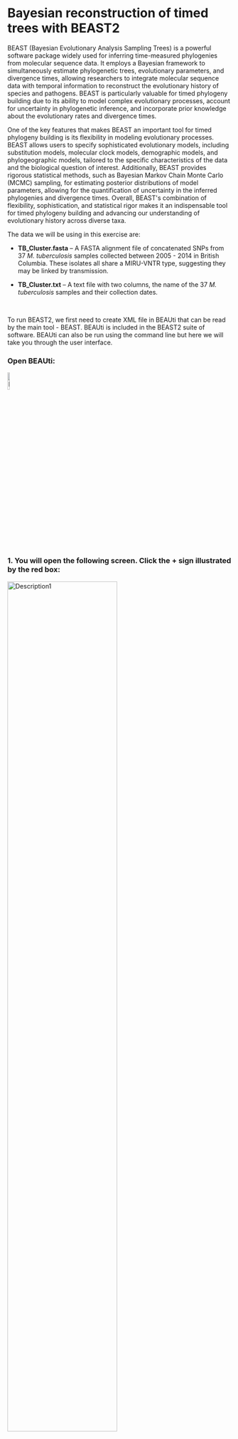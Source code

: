 # Bayesian reconstruction of timed trees with BEAST2


BEAST (Bayesian Evolutionary Analysis Sampling Trees) is a powerful software package widely used for inferring time-measured phylogenies from molecular sequence data. It employs a Bayesian framework to simultaneously estimate phylogenetic trees, evolutionary parameters, and divergence times, allowing researchers to integrate molecular sequence data with temporal information to reconstruct the evolutionary history of species and pathogens. BEAST is particularly valuable for timed phylogeny building due to its ability to model complex evolutionary processes, account for uncertainty in phylogenetic inference, and incorporate prior knowledge about the evolutionary rates and divergence times.

One of the key features that makes BEAST an important tool for timed phylogeny building is its flexibility in modeling evolutionary processes. BEAST allows users to specify sophisticated evolutionary models, including substitution models, molecular clock models, demographic models, and phylogeographic models, tailored to the specific characteristics of the data and the biological question of interest. Additionally, BEAST provides rigorous statistical methods, such as Bayesian Markov Chain Monte Carlo (MCMC) sampling, for estimating posterior distributions of model parameters, allowing for the quantification of uncertainty in the inferred phylogenies and divergence times. Overall, BEAST's combination of flexibility, sophistication, and statistical rigor makes it an indispensable tool for timed phylogeny building and advancing our understanding of evolutionary history across diverse taxa.

The data we will be using in this exercise are:

- **TB_Cluster.fasta** – A FASTA alignment file of concatenated SNPs from 37 _M. tuberculosis_ samples collected between 2005 - 2014 in British Columbia. These isolates all share a MIRU-VNTR type, suggesting they may be linked by transmission.

- **TB_Cluster.txt** – A text file with two columns, the name of the 37 _M. tuberculosis_ samples and their collection dates.

<br>


To run BEAST2, we first need to create XML file in BEAUti that can be read by the main tool - BEAST. BEAUti is included in the BEAST2 suite of software. BEAUti can also be run using the command line but here we will take you through the user interface. <br>

### Open BEAUti:

<img src="Pictures/beauti.jpg" alt="Description1" width="10%"/>

<br>

### 1. You will open the following screen. Click the + sign illustrated by the red box:

<img src="Pictures/BEAST1.jpeg" alt="Description1" width="70%"/>

<br>   

### 2. Navigate to the "TB_Cluster.fasta" file in your data folder and click open. You will then be prompted to choose the datatype, we will select "all are nucleotide":

Other types of data can be included, such as binary character data, and multiple data sources for the same samples can be used together with different models applied. For example, you could use SNPs in the form of nucleotides and the presence/absence of indels as binary data to estimate the phylogeny, with different evolutionary models applied to each type of data.

<img src="Pictures/BEAST2.jpeg" alt="Description1" width="70%"/>

<br>

### 3. This will load the data into BEAUti. These are called 'partitions' and you can have multiple input datasets (e.g., SNPs and Indels). Here we are just using SNPs, the arrows below point to the key information on this screen:

<img src="Pictures/BEAST3.jpeg" alt="Description1" width="70%"/>

<br>

### 4. Next, we will load in the date information. Click the 'Tip Dates' tab shown in the red box below:

<img src="Pictures/BEAST4.jpeg" alt="Description1" width="70%"/>

<br>

### 5. Dates may be in various formats, and can also be contained in the sequence names or in a separate file. Here, we have are dates in the text file "TB_Cluster.txt" in the yyyy-M-dd format. So first we need to click the 'as dates with format' button and select the correct date format, then click 'Auto-configure':

<img src="Pictures/BEAST5.jpeg" alt="Description1" width="70%"/>

<br>

### 6. Select 'read from file' and click the 'Browse' button to find the dates file in your data folder. You may have to select the 'show options' box and select '.txt' in the browse window:

<img src="Pictures/BEAST6.jpeg" alt="Description1" width="70%"/>

<br>

### 7. This will bring up the dates of each sample in the middle column and the distance to the most recent sequence in unit time:

<img src="Pictures/BEAST7.jpeg" alt="Description1" width="70%"/>

<br>

### 8. Next, we will navigate to the 'Site Model' tab to select our nucleotide substitution model. Here we want to use GTR but other models are available:

<img src="Pictures/BEAST8.jpeg" alt="Description1" width="70%"/>

<br>

### 9. The 'Clock Model' tab will allow us to pick a molecular clock model. 

This can be set to 'strict' if you believe that the molecular clock is constant across all branches of the tree or relaxed if you want a more flexible model that allows for clock rates to vary across branches of the tree. Here we can also set a prior value for our molecular clock in the box below. To read more about molecular clocks see [here](https://www.sciencedirect.com/topics/immunology-and-microbiology/molecular-clock):

<img src="Pictures/BEAST9.jpeg" alt="Description1" width="70%"/>

<br>

### 10. The last evolutionary model to choose is the Tree model, in the 'Priors' tab.This can be changed using the dropdown menu at the top. 

This parameter sets the population demographic model, which are used to infer historical changes in population size over time based on molecular sequence data. These models allow researchers to estimate parameters related to population dynamics, such as changes in effective population size, population growth rates, demographic bottlenecks, and migration rates. 

Here we will set the population model as 'Coalescent Constant Model'. Please read more about the different population demographic models [here](https://beast.community/tree_priors).

<img src="Pictures/BEAST10.jpeg" alt="Description1" width="70%"/>

<br>

### 11. The last parameter to set is in "MCMC" tab. Here we can set the number of chains to run, which is the number of MCMC iterations to run the model for. Here we can set the number of MCMC chains to 10 million, this should take around 5-10 minutes to run. 

The number of chains to run the model for is dependent on the complexity of the data and the underlying models; longer runs with more likely lead to the MCMC chains to converge (reach an equilibrium):

<img src="Pictures/BEAST11.jpeg" alt="Description1" width="70%"/>

<br>

### 12. Finally, we need to save the XML file by selecting 'File' and 'Save As'. Save your file as "TB_Cluster.xml":

<img src="Pictures/BEAST12.jpeg" alt="Description1" width="70%"/>

<br>

### Now we have our XML file saved, we can open the BEAST program:

<img src="Pictures/beast.jpg" alt="Description1" width="10%"/>

<br>

### 1. BEAST will look like this:

<img src="Pictures/BEAST13.jpeg" alt="Description1" width="70%"/>

<br>


### 2. Load in your XML file into the Input file section and choose the number of threads to use:

<img src="Pictures/BEAST14.jpeg" alt="Description1" width="70%"/>

<br>

### 3. Next, we can run BEAST by clicking 'Run'. This will start the BEAST run to output a posterior collection of trees that will produced at intervals through the MCMC iterations:

<img src="Pictures/BEAST15.jpeg" alt="Description1" width="70%"/>

<br>

### 4. The BEAST run is complete when you see a screen like this:

<img src="Pictures/BEAST16.jpeg" alt="Description1" width="70%"/>

<br>

### You should find that 3 files are created: TB_Cluster.log, TB_cluster.trees, and TB_Cluster.xml.state. We want to inspect how well our run has converged using the .log file. We can use 'Tracer' to analyze the output from BEAST.

### Open Tracer:

<img src="Pictures/Tracer.jpg" alt="Description1" width="10%"/>

<br>

### 1. You will open the following screen. Click the + in the red box and open the "TB_Cluster.log" file.


<img src="Pictures/Tracer2.jpg" alt="Description1" width="70%"/>

<br>

### 2. This will bring up all of the posterior estimates of different parameters. 

This includes an Effective Sample Size (ESS) of each parameter. Your results will look slightly different to these, and to each other, as BEAST is a stochastic program. A small ESS (< 100) shows that then the estimate of the posterior distribution of that parameter is likely poor, whereas a larger ESS (> 200) is accepted as good. More information on ESS and how to improve scores can be found [here](https://beast.community/ess_tutorial).

<img src="Pictures/BEAST17.jpeg" alt="Description1" width="70%"/>

<br>

### 3. You can also view the traces of each parameter to see how well the MCMC has converged:

Convergence refers to the property of an MCMC algorithm whereby it reaches a stationary distribution that accurately represents the posterior distribution of the model parameters. In simpler terms, it indicates that the chain has explored the parameter space sufficiently and is sampling from the true underlying distribution.

<img src="Pictures/BEAST18.jpeg" alt="Description1" width="70%"/>

<br>

_Discussion: Explore the different posterior parameters in Tracer. How long ago was the last common ancestor of all sequences in the tree inferred to have been present? What is the confidence around this value?_

<br>

### Finally, we can create a single consensus tree using 'TreeAnnotator' from the posterior distribution of trees found in the "TB_Cluster.trees" file:

### Open TreeAnnotator:

<img src="Pictures/treeannotator.jpg" alt="Description1" width="10%"/>

<br>


### 1. Here will first select the percentage burn-in. This is initial portion of the MCMC chain where samples are discarded, removing any influence of the starting values on the estimation of posterior distributions. We will also open the TB_Cluster.trees file in the 'Input tree file' box, and name our single output tree in the 'Output file' box. We can name this "TB_Cluster.tree":

<img src="Pictures/BEAST19.jpeg" alt="Description1" width="70%"/>

<br>

### 2. Then click 'Run' to estimate a single consensus tree from the posterior output from BEAST. This will be saved in the "TB_Cluster.tree" file:

<img src="Pictures/BEAST20.jpeg" alt="Description1" width="70%"/>

<br>


### 3. Open the "TB_Cluster.tree" file in FigTree:

<img src="Pictures/BEAST21.jpeg" alt="Description1" width="70%"/>

<br>

### 4. Explore the options on the bottom left to look at the estimated times of the nodes:

<img src="Pictures/BEAST22.jpeg" alt="Description1" width="70%"/>

_Question: What is the posterior support for the node representing the most recent common ancestor?_

<br>


# Phylodynamics with BEAST2


Along with inferring timed phylogenies, we can use BEAST (Bayesian Evolutionary Analysis Sampling Trees) to carry out a range of phylogenetic and phylodynamic analyses. BEAST2 is a newer and more advanced version of BEAST, developed by the same team but with a redesigned architecture to provide a modular and extensible framework. As such, there are a variety of packages available in BEAST2 that have been developed for a range of different analyses, such as jointly reconstructing transmission networks with a phylogeny and inferring recombination. Furthermore, BEAST2 allows users to write their own packages to use their underlying Bayesian architecture, as well as providing [tutorials](https://www.beast2.org/package-development-guide/writing-a-beast-2_7-package.html) to write these packages.

Here, we will run a phylodynamics analysis using the BEAST2 package 'BDSKY' to infer past population dynamics of our TB cluster.
<br>

### Open BEAUti:

### 1. Click file -> Manage Packages:

<img src="Pictures/Sky1.jpg" alt="Description1" width="70%"/>

<br>   

### 2. Scroll down and select the 'BDSKY' package. Click "Install/Upgrade:

<img src="Pictures/Sky2.jpg" alt="Description1" width="70%"/>

<br>   


### This will download the package. You should get a prompt stating it has been successfully installed but that it will need to be restarted for any changes to take effect. Please restart BEAUti.

### 3. Now load in the data, set the tip dates and set up the site model and clock model as before.

<br>   

### 4. The difference in this analysis will be when setting up the tree model. Here we want to select the 'Coalescent Bayesian Skyline' option.

<img src="Pictures/Sky3.jpg" alt="Description1" width="70%"/>

<br>   


### 5. Set the number of MCMC iteration to 10 million for this analysis and save the file, it should take around 5 minutes to run.

<img src="Pictures/Sky4.jpg" alt="Description1" width="70%"/>

<br>   

### 6. Run your new XML file in BEAST in the same way as before.

<br>   

### 7. Open Tracer and view your log file. It should hopefully have reached convergence or near convergence at all parameters. We can now view the results of Skyline analysis. Click 'Analysis -> Bayesian Skyline Reconstruction':

<img src="Pictures/Sky5.jpg" alt="Description1" width="70%"/>

<br>  

### 8. In the 'Trees Log File' option, load in the resulting .trees file from your BEAST run. We can also set the age of the youngest tip as 2014.6 as we know our most recent sample was collected in July 2014. Press okay to run the analysis:

<img src="Pictures/Sky6.jpg" alt="Description1" width="70%"/>

<br>  

### 9. We now have our skyline plot showing an estimate of the past population demography:

<img src="Pictures/Sky7.jpg" alt="Description1" width="70%"/>

<br>  

### Questions: 

### 1. How do we interpret this plot?
### 2. What can we say about the trajectory of our TB outbreak?

<br>

### Further resources: 

BEAST is very well documented with numerous basic and advanced tutorials. The excellent ['Taming the BEAST'](https://taming-the-beast.org/tutorials/Introduction-to-BEAST2/) workshop has many different walkthoughs and tutorials to guide you through all aspects of runnnig BEAST.

In addition, BEAST2 contains many other packages and analysis types that you can explore. Again the Taming the BEAST workshop is a great resource to learn more, including this [tutorial on skyline plots.](https://taming-the-beast.org/tutorials/Skyline-plots/)

